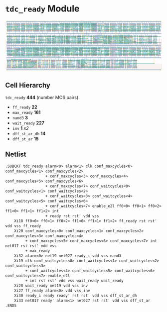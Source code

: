 # `tdc_ready` Module
![Layout](tdc_ready.png)

## Cell Hierarchy

`tdc_ready` **444** (number MOS pairs)
- `ff_ready` **22**
- `max_ready` **161**
- `nand3` **3**
- `wait_ready` **227**
- `inv` **1** *x2*
- `dff_st_ar_dh` **14**
- `dff_st_ar` **15**

## Netlist

```
.SUBCKT tdc_ready alarm<0> alarm<1> clk conf_maxcycles<0> conf_maxcycles<1> conf_maxcycles<2>
                  + conf_maxcycles<3> conf_maxcycles<4> conf_maxcycles<5> conf_maxcycles<6>
                  + conf_maxcycles<7> conf_waitcycles<0> conf_waitcycles<1> conf_waitcycles<2>
                  + conf_waitcycles<3> conf_waitcycles<4> conf_waitcycles<5> conf_waitcycles<6>
                  + conf_waitcycles<7> enable_e2l ff0<0> ff0<1> ff0<2> ff1<0> ff1<1> ff1<2> int
                  + ready rst rst' vdd vss
    Xi18 ff0<0> ff0<1> ff0<2> ff1<0> ff1<1> ff1<2> ff_ready rst rst' vdd vss ff_ready
    Xi20 conf_maxcycles<0> conf_maxcycles<1> conf_maxcycles<2> conf_maxcycles<3> conf_maxcycles<4>
         + conf_maxcycles<5> conf_maxcycles<6> conf_maxcycles<7> int net017 rst rst' vdd vss
         + max_ready
    Xi32 alarm<0> net19 net027 ready_i vdd vss nand3
    Xi19 clk conf_waitcycles<0> conf_waitcycles<1> conf_waitcycles<2> conf_waitcycles<3>
         + conf_waitcycles<4> conf_waitcycles<5> conf_waitcycles<6> conf_waitcycles<7> enable_e2l
         + int rst rst' vdd vss wait_ready wait_ready
    Xi28 wait_ready net19 vdd vss inv
    Xi27 ff_ready alarm<0> vdd vss inv
    Xi30 ready_i ready ready' rst rst' vdd vss dff_st_ar_dh
    Xi33 net017 ready' alarm<1> net027 rst rst' vdd vss dff_st_ar
.ENDS
```
